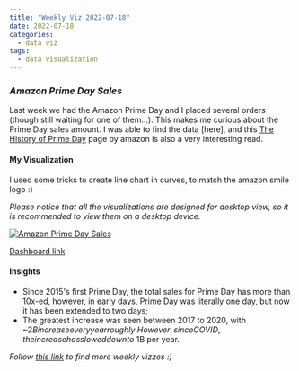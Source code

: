 ```yaml
---
title: "Weekly Viz 2022-07-18"
date: 2022-07-18
categories:
  - data viz
tags:
  - data visualization
---
```


### *Amazon Prime Day Sales*

Last week we had the Amazon Prime Day and I placed several orders (though still waiting for one of them...). This makes me curious about the Prime Day sales amount. I was able to find the data [here], and this [The History of Prime Day](https://www.aboutamazon.com/news/retail/the-history-of-prime-day) page by amazon is also a very interesting read.  

#### My Visualization

I used some tricks to create line chart in curves, to match the amazon smile logo :)  

*Please notice that all the visualizations are designed for desktop view, so it is recommended to view them on a desktop device.*  

<div class='tableauPlaceholder' id='viz1658204095642' style='position: relative'>
  <noscript><a href='#'>
    <img alt='Amazon Prime Day Sales ' src='https:&#47;&#47;public.tableau.com&#47;static&#47;images&#47;20&#47;20220718AmazonPrimeDaySales&#47;AmazonPrimeDaySales&#47;1_rss.png' style='border: none' />
    </a></noscript>
  <object class='tableauViz'  style='display:none;'>
    <param name='host_url' value='https%3A%2F%2Fpublic.tableau.com%2F' />
    <param name='embed_code_version' value='3' />
    <param name='site_root' value='' />
    <param name='name' value='20220718AmazonPrimeDaySales&#47;AmazonPrimeDaySales' />
    <param name='tabs' value='no' />
    <param name='toolbar' value='yes' />
    <param name='static_image' value='https:&#47;&#47;public.tableau.com&#47;static&#47;images&#47;20&#47;20220718AmazonPrimeDaySales&#47;AmazonPrimeDaySales&#47;1.png' />
    <param name='animate_transition' value='yes' />
    <param name='display_static_image' value='yes' />
    <param name='display_spinner' value='yes' />
    <param name='display_overlay' value='yes' />
    <param name='display_count' value='yes' />
    <param name='language' value='en-US' />
    <param name='filter' value='publish=yes' />
  </object></div>           
  <script type='text/javascript'>     
  var divElement = document.getElementById('viz1658204095642');            
  var vizElement = divElement.getElementsByTagName('object')[0];       
  if ( divElement.offsetWidth > 800 ) { vizElement.style.width='600px';vizElement.style.height='627px';} else if ( divElement.offsetWidth > 500 ) { vizElement.style.width='600px';vizElement.style.height='627px';} else { vizElement.style.width='100%';vizElement.style.height='727px';}                     var scriptElement = document.createElement('script');      
  scriptElement.src = 'https://public.tableau.com/javascripts/api/viz_v1.js';  
  vizElement.parentNode.insertBefore(scriptElement, vizElement);           
</script>  

[Dashboard link](https://public.tableau.com/views/20220718AmazonPrimeDaySales/AmazonPrimeDaySales?:language=en-US&publish=yes&:display_count=n&:origin=viz_share_link)
  
#### Insights
* Since 2015's first Prime Day, the total sales for Prime Day has more than 10x-ed, however, in early days, Prime Day was literally one day, but now it has been extended to two days;  
* The greatest increase was seen between 2017 to 2020, with ~$2B increase every year roughly. However, since COVID, the increase has slowed down to ~$1B per year.  
  
*Follow [this link](https://yudong-94.github.io/personal-website/project/WeeklyViz2022/) to find more weekly vizzes :)*
